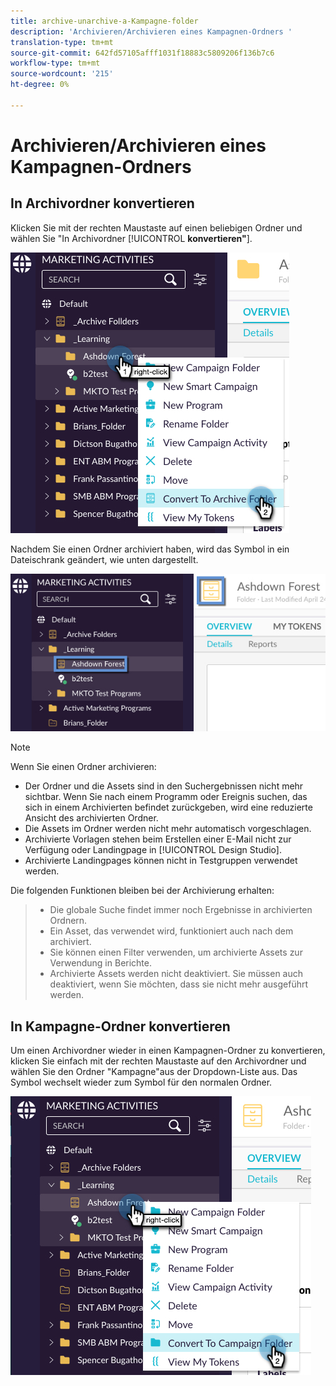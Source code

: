 ```yaml
---
title: archive-unarchive-a-Kampagne-folder
description: 'Archivieren/Archivieren eines Kampagnen-Ordners '
translation-type: tm+mt
source-git-commit: 642fd57105afff1031f18883c5809206f136b7c6
workflow-type: tm+mt
source-wordcount: '215'
ht-degree: 0%

---
```



# Archivieren/Archivieren eines Kampagnen-Ordners

## In Archivordner konvertieren

Klicken Sie mit der rechten Maustaste auf einen beliebigen Ordner und wählen Sie &quot;In Archivordner [!UICONTROL **konvertieren&quot;**].

![Bild eins](/help/sky/assets/campaign-folders/archive-unarchive-a-campaign-folder/archive-unarchive-a-campaign-folder-1.png)

Nachdem Sie einen Ordner archiviert haben, wird das Symbol in ein Dateischrank geändert, wie unten dargestellt.

![Bild zwei](/help/sky/assets/campaign-folders/archive-unarchive-a-campaign-folder/archive-unarchive-a-campaign-folder-2.png)

>[!NOTE]
>
>Wenn Sie einen Ordner archivieren:
>
>* Der Ordner und die Assets sind in den Suchergebnissen nicht mehr sichtbar.
   >Wenn Sie nach einem Programm oder Ereignis suchen, das sich in einem Archivierten befindet
   >zurückgeben, wird eine reduzierte Ansicht des archivierten
   >Ordner.
>* Die Assets im Ordner werden nicht mehr automatisch vorgeschlagen.
>* Archivierte Vorlagen stehen beim Erstellen einer E-Mail nicht zur Verfügung
   >oder Landingpage in [!UICONTROL Design Studio].
>* Archivierte Landingpages können nicht in Testgruppen verwendet werden.

>
>
Die folgenden Funktionen bleiben bei der Archivierung erhalten:
>
>* Die globale Suche findet immer noch Ergebnisse in archivierten Ordnern.
>* Ein Asset, das verwendet wird, funktioniert auch nach dem
   >archiviert.
>* Sie können einen Filter verwenden, um archivierte Assets zur Verwendung in
   >Berichte.
>* Archivierte Assets werden nicht deaktiviert. Sie müssen auch
   >deaktiviert, wenn Sie möchten, dass sie nicht mehr ausgeführt werden.

>



## In Kampagne-Ordner konvertieren

Um einen Archivordner wieder in einen Kampagnen-Ordner zu konvertieren, klicken Sie einfach mit der rechten Maustaste auf den Archivordner und wählen Sie den Ordner &quot;Kampagne&quot;aus der Dropdown-Liste aus. Das Symbol wechselt wieder zum Symbol für den normalen Ordner.

![Bild drei](/help/sky/assets/campaign-folders/archive-unarchive-a-campaign-folder/archive-unarchive-a-campaign-folder-3.png)
